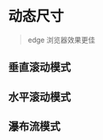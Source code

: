 # 动态尺寸

> edge 浏览器效果更佳

## 垂直滚动模式

<demo vue="dynamic/vertical.vue" />

## 水平滚动模式

<demo vue="dynamic/horizontal.vue" />

## 瀑布流模式

<demo vue="waterfall/page.vue" />
